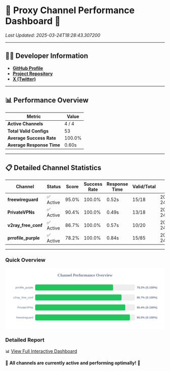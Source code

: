 # 🌟 Proxy Channel Performance Dashboard 🌟

_Last Updated: 2025-03-24T18:28:43.307200_

---

## 👩‍💻 Developer Information

- **[GitHub Profile](https://github.com/4n0nymou3)**  
- **[Project Repository](https://github.com/4n0nymou3/multi-proxy-config-fetcher)**  
- **[X (Twitter)](https://x.com/4n0nymou3)**  

---

## 📊 Performance Overview

| Metric                | Value       |
|-----------------------|-------------|
| **Active Channels**   | 4 / 4       |
| **Total Valid Configs** | 53          |
| **Average Success Rate** | 100.0%      |
| **Average Response Time** | 0.60s       |

---

## 📋 Detailed Channel Statistics

| Channel          | Status     | Score  | Success Rate | Response Time | Valid/Total | Last Success               |
|------------------|------------|--------|--------------|---------------|-------------|----------------------------|
| **freewireguard**  | ✅ Active  | 95.0%  | 100.0% | 0.52s         | 15/18       | 2025-03-24T18:28:43.305378 |
| **PrivateVPNs**  | ✅ Active  | 90.4%  | 100.0% | 0.49s         | 13/18       | 2025-03-24T18:28:42.756555 |
| **v2ray_free_conf**  | ✅ Active  | 86.7%  | 100.0% | 0.57s         | 10/20       | 2025-03-24T18:28:42.238509 |
| **prrofile_purple**  | ✅ Active  | 78.2%  | 100.0% | 0.84s         | 15/85       | 2025-03-24T18:28:41.606998 |

---

### Quick Overview
<div align="center">
  <a href="https://raw.githubusercontent.com/nullluser/NullRepo/refs/heads/main/assets/channel_stats_chart.svg">
    <img src="https://raw.githubusercontent.com/nullluser/NullRepo/refs/heads/main/assets/channel_stats_chart.svg" alt="Source Performance Statistics" width="800">
  </a>
</div>

### Detailed Report
📊 [View Full Interactive Dashboard](https://htmlpreview.github.io/?https://github.com/nullluser/NullRepo/blob/main/assets/performance_report.html)

🎉 **All channels are currently active and performing optimally!** 🎉
